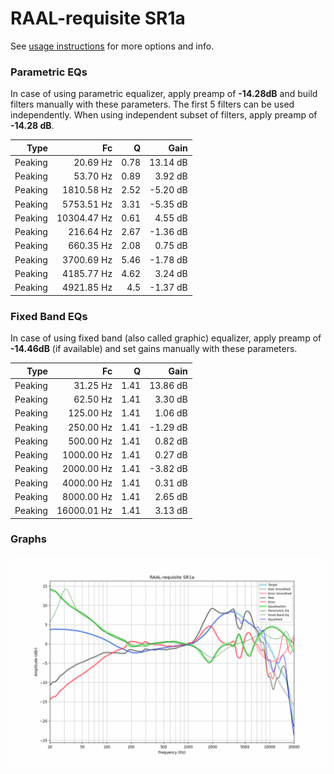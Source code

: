# RAAL-requisite SR1a
See [usage instructions](https://github.com/jaakkopasanen/AutoEq#usage) for more options and info.

### Parametric EQs
In case of using parametric equalizer, apply preamp of **-14.28dB** and build filters manually
with these parameters. The first 5 filters can be used independently.
When using independent subset of filters, apply preamp of **-14.28 dB**.

| Type    | Fc          |    Q | Gain     |
|--------:|------------:|-----:|---------:|
| Peaking | 20.69 Hz    | 0.78 | 13.14 dB |
| Peaking | 53.70 Hz    | 0.89 | 3.92 dB  |
| Peaking | 1810.58 Hz  | 2.52 | -5.20 dB |
| Peaking | 5753.51 Hz  | 3.31 | -5.35 dB |
| Peaking | 10304.47 Hz | 0.61 | 4.55 dB  |
| Peaking | 216.64 Hz   | 2.67 | -1.36 dB |
| Peaking | 660.35 Hz   | 2.08 | 0.75 dB  |
| Peaking | 3700.69 Hz  | 5.46 | -1.78 dB |
| Peaking | 4185.77 Hz  | 4.62 | 3.24 dB  |
| Peaking | 4921.85 Hz  | 4.5  | -1.37 dB |

### Fixed Band EQs
In case of using fixed band (also called graphic) equalizer, apply preamp of **-14.46dB**
(if available) and set gains manually with these parameters.

| Type    | Fc          |    Q | Gain     |
|--------:|------------:|-----:|---------:|
| Peaking | 31.25 Hz    | 1.41 | 13.86 dB |
| Peaking | 62.50 Hz    | 1.41 | 3.30 dB  |
| Peaking | 125.00 Hz   | 1.41 | 1.06 dB  |
| Peaking | 250.00 Hz   | 1.41 | -1.29 dB |
| Peaking | 500.00 Hz   | 1.41 | 0.82 dB  |
| Peaking | 1000.00 Hz  | 1.41 | 0.27 dB  |
| Peaking | 2000.00 Hz  | 1.41 | -3.82 dB |
| Peaking | 4000.00 Hz  | 1.41 | 0.31 dB  |
| Peaking | 8000.00 Hz  | 1.41 | 2.65 dB  |
| Peaking | 16000.01 Hz | 1.41 | 3.13 dB  |

### Graphs
![](./RAAL-requisite%20SR1a.png)